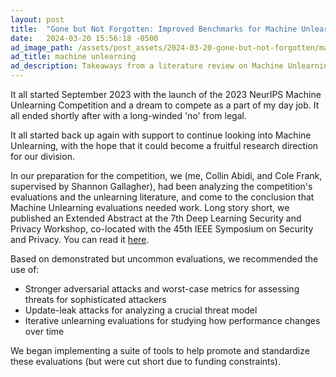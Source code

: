```yaml
---
layout: post
title:  "Gone but Not Forgotten: Improved Benchmarks for Machine Unlearning"
date:   2024-03-20 15:56:18 -0500
ad_image_path: /assets/post_assets/2024-03-20-gone-but-not-forgotten/machine_unlearning_process_square.png
ad_title: machine unlearning
ad_description: Takeaways from a literature review on Machine Unlearning.
---
```


It all started September 2023 with the launch of the 2023 NeurIPS Machine Unlearning Competition and a dream to compete as a part of my day job. It all ended shortly after with a long-winded 'no' from legal.

It all started back up again with support to continue looking into Machine Unlearning, with the hope that it could become a fruitful research direction for our division. 

In our preparation for the competition, we (me, Collin Abidi, and Cole Frank, supervised by Shannon Gallagher), had been analyzing the competition's evaluations and the unlearning literature, and come to the conclusion that Machine Unlearning evaluations needed work. Long story short, we published an Extended Abstract at the 7th Deep Learning Security and Privacy Workshop, co-located with the 45th IEEE Symposium on Security and Privacy. You can read it [here](https://dlsp2024.ieee-security.org/papers/dls2024-final3.pdf).

Based on demonstrated but uncommon evaluations, we recommended the use of:
- Stronger adversarial attacks and worst-case metrics for assessing threats for sophisticated attackers
- Update-leak attacks for analyzing a crucial threat model
- Iterative unlearning evaluations for studying how performance changes over time

We began implementing a suite of tools to help promote and standardize these evaluations (but were cut short due to funding constraints).